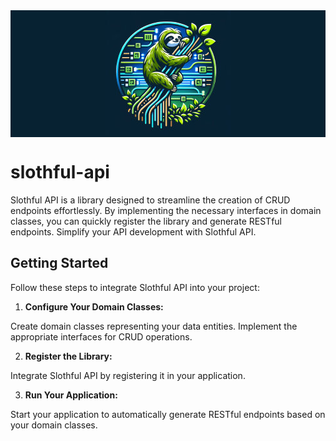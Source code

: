 <div style="background-color: #072232">
    <div align="center">
      <img src="documentation/slothful-api.jpg" alt="slothful-api logo">
    </div>
</div>

# slothful-api

Slothful API is a library designed to streamline the creation of CRUD endpoints effortlessly. By implementing the necessary interfaces in domain classes, you can quickly register the library and generate RESTful endpoints. Simplify your API development with Slothful API.

## Getting Started

Follow these steps to integrate Slothful API into your project:

1. **Configure Your Domain Classes:**

Create domain classes representing your data entities.
Implement the appropriate interfaces for CRUD operations.

2. **Register the Library:**

Integrate Slothful API by registering it in your application.

3. **Run Your Application:**

Start your application to automatically generate RESTful endpoints based on your domain classes.
